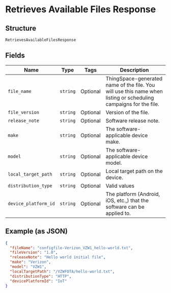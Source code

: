 
# Retrieves Available Files Response

## Structure

`RetrievesAvailableFilesResponse`

## Fields

| Name | Type | Tags | Description |
|  --- | --- | --- | --- |
| `file_name` | `string` | Optional | ThingSpace-generated name of the file. You will use this name when listing or scheduling campaigns for the file. |
| `file_version` | `string` | Optional | Version of the file. |
| `release_note` | `string` | Optional | Software release note. |
| `make` | `string` | Optional | The software-applicable device make. |
| `model` | `string` | Optional | The software-applicable device model. |
| `local_target_path` | `string` | Optional | Local target path on the device. |
| `distribution_type` | `string` | Optional | Valid values |
| `device_platform_id` | `string` | Optional | The platform (Android, iOS, etc.,) that the software can be applied to. |

## Example (as JSON)

```json
{
  "fileName": "configfile-Verizon_VZW1_hello-world.txt",
  "fileVersion": "1.0",
  "releaseNote": "Hello world initial file",
  "make": "Verizon",
  "model": "VZW1",
  "localTargetPath": "/VZWFOTA/hello-world.txt",
  "distributionType": "HTTP",
  "devicePlatformId": "IoT"
}
```

